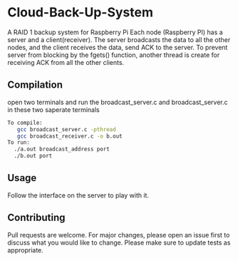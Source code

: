 # Cloud-Back-Up-System

A RAID 1 backup system for Raspberry Pi
Each node (Raspberry PI) has a server and a client(receiver). The server broadcasts the data to all the other nodes, and the client receives the data, send ACK to the server. To prevent server from blocking by the fgets() function, another thread is create for receiving ACK from all the other clients.

## Compilation
open two terminals and run the broadcast_server.c and broadcast_server.c in these two saperate terminals


```bash
To compile: 
   gcc broadcast_server.c -pthread
   gcc broadcast_receiver.c -o b.out
To run:
  ./a.out broadcast_address port
  ./b.out port
```

## Usage

Follow the interface on the server to play with it.    

## Contributing
Pull requests are welcome. For major changes, please open an issue first to discuss what you would like to change.
Please make sure to update tests as appropriate.

